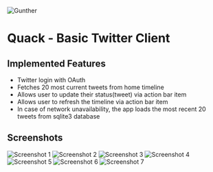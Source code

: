 ![Gunther](https://raw.github.com/outofjungle/Quack/master/res/drawable-xxhdpi/ic_launcher.png)
# Quack - Basic Twitter Client
## Implemented Features

- Twitter login with OAuth
- Fetches 20 most current tweets from home timeline
- Allows user to update their status(tweet) via action bar item
- Allows user to refresh the timeline via action bar item
- In case of network unavailability, the app loads the most recent 20 tweets from sqlite3 database

## Screenshots
![Screenshot 1](https://github.com/outofjungle/Quack/raw/master/screenshot1.png)
![Screenshot 2](https://github.com/outofjungle/Quack/raw/master/screenshot2.png)
![Screenshot 3](https://github.com/outofjungle/Quack/raw/master/screenshot3.png)
![Screenshot 4](https://github.com/outofjungle/Quack/raw/master/screenshot4.png)
![Screenshot 5](https://github.com/outofjungle/Quack/raw/master/screenshot5.png)
![Screenshot 6](https://github.com/outofjungle/Quack/raw/master/screenshot6.png)
![Screenshot 7](https://github.com/outofjungle/Quack/raw/master/screenshot7.png)

